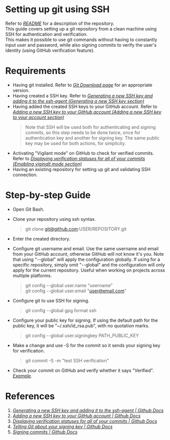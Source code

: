 # Setting up git using SSH

Refer to *[README](https://github.com/sylvanplot/reference-guide/)* for a description of the repository.  
This guide covers setting up a git repository from a clean machine using SSH for authentication and verification.  
This makes it possible to use git commands without having to constantly input user and password, while also signing commits to verify the user's identity (using GitHub verification feature).

# Requirements

- Having git installed. Refer to *[Git Download page](https://git-scm.com/downloads)* for an appropriate version.
- Having created a SSH key. Refer to *[Generating a new SSH key and adding it to the ssh-agent (Generating a new SSH key section)](https://docs.github.com/en/authentication/connecting-to-github-with-ssh/generating-a-new-ssh-key-and-adding-it-to-the-ssh-agent)*
- Having added the created SSH keys to your GitHub account. Refer to *[Adding a new SSH key to your GitHub account (Adding a new SSH key to your account section)](https://docs.github.com/en/authentication/connecting-to-github-with-ssh/adding-a-new-ssh-key-to-your-github-account)*
    > Note that SSH will be used both for authenticating and signing commits, so this step needs to be done twice, once for authentication key and another for signing key. The same public key may be used for both actions, for simplicity.
- Activating "Vigilant mode" on GitHub to check for verified commits. Refer to *[Displaying verification statuses for all of your commits (Emabling viginalt mode section)](https://docs.github.com/en/authentication/managing-commit-signature-verification/displaying-verification-statuses-for-all-of-your-commits)*
- Having an existing repository for setting up git and validating SSH connection.

# Step-by-step Guide

- Open Git Bash.

- Clone your repository using ssh syntax.

    > git clone git@github.com:USER/REPOSITORY.git

- Enter the created directory.

- Configure git username and email. Use the same username and email from your GitHub account, otherwise GitHub will not know it's you. Note that using "--global" will apply the configuration globally. If using for a specific repository, simply omit "--global" and the configuration will only apply for the current repository. Useful when working on projects across multiple platforms.

    > git config --global user.name "username"  
    > git config --global user.email "user@email.com"

- Configure git to use SSH for signing.

    > git config --global gpg.format ssh

- Configure your public key for signing. If using the default path for the public key, it will be "~/.ssh/id_rsa.pub", with no quotation marks.

    > git config --global user.signingkey PATH_PUBLIC_KEY

- Make a change and use -S for the commit so it sends your signing key for verification.

    > git commit -S -m "test SSH verification"

- Check your commit on GitHub and verify whether it says "Verified". *[Example](https://github.com/sylvanplot/reference-guide/commit/e693a323d94f49ddb8f14c77bcc1ba1cd8e13d18)*.

# References

1. *[Generating a new SSH key and adding it to the ssh-agent | Github Docs](https://docs.github.com/en/authentication/connecting-to-github-with-ssh/generating-a-new-ssh-key-and-adding-it-to-the-ssh-agent)*
2. *[Adding a new SSH key to your GitHub account | Github Docs](https://docs.github.com/en/authentication/connecting-to-github-with-ssh/adding-a-new-ssh-key-to-your-github-account)*
3. *[Displaying verification statuses for all of your commits | Github Docs](https://docs.github.com/en/authentication/managing-commit-signature-verification/displaying-verification-statuses-for-all-of-your-commits)*
4. *[Telling Git about your signing key | Github Docs](https://docs.github.com/en/authentication/managing-commit-signature-verification/telling-git-about-your-signing-key)*
5. *[Signing commits | Github Docs](https://docs.github.com/en/authentication/managing-commit-signature-verification/signing-commits)*